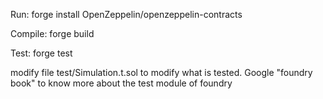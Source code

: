 Run:
forge install OpenZeppelin/openzeppelin-contracts

Compile:
forge build

Test:
forge test

modify file test/Simulation.t.sol to modify what is tested. Google "foundry book" to know more about the test module of foundry